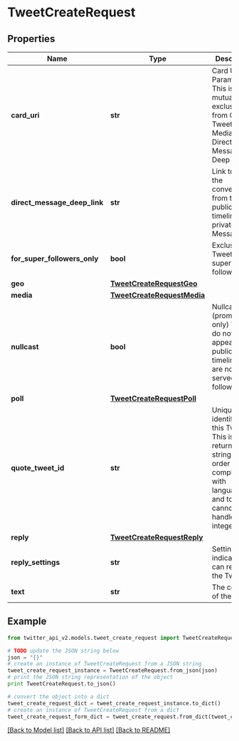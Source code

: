 # TweetCreateRequest


## Properties
Name | Type | Description | Notes
------------ | ------------- | ------------- | -------------
**card_uri** | **str** | Card Uri Parameter. This is mutually exclusive from Quote Tweet Id, Poll, Media, and Direct Message Deep Link. | [optional] 
**direct_message_deep_link** | **str** | Link to take the conversation from the public timeline to a private Direct Message. | [optional] 
**for_super_followers_only** | **bool** | Exclusive Tweet for super followers. | [optional] [default to False]
**geo** | [**TweetCreateRequestGeo**](TweetCreateRequestGeo.md) |  | [optional] 
**media** | [**TweetCreateRequestMedia**](TweetCreateRequestMedia.md) |  | [optional] 
**nullcast** | **bool** | Nullcasted (promoted-only) Tweets do not appear in the public timeline and are not served to followers. | [optional] [default to False]
**poll** | [**TweetCreateRequestPoll**](TweetCreateRequestPoll.md) |  | [optional] 
**quote_tweet_id** | **str** | Unique identifier of this Tweet. This is returned as a string in order to avoid complications with languages and tools that cannot handle large integers. | [optional] 
**reply** | [**TweetCreateRequestReply**](TweetCreateRequestReply.md) |  | [optional] 
**reply_settings** | **str** | Settings to indicate who can reply to the Tweet. | [optional] 
**text** | **str** | The content of the Tweet. | [optional] 

## Example

```python
from twitter_api_v2.models.tweet_create_request import TweetCreateRequest

# TODO update the JSON string below
json = "{}"
# create an instance of TweetCreateRequest from a JSON string
tweet_create_request_instance = TweetCreateRequest.from_json(json)
# print the JSON string representation of the object
print TweetCreateRequest.to_json()

# convert the object into a dict
tweet_create_request_dict = tweet_create_request_instance.to_dict()
# create an instance of TweetCreateRequest from a dict
tweet_create_request_form_dict = tweet_create_request.from_dict(tweet_create_request_dict)
```
[[Back to Model list]](../README.md#documentation-for-models) [[Back to API list]](../README.md#documentation-for-api-endpoints) [[Back to README]](../README.md)


